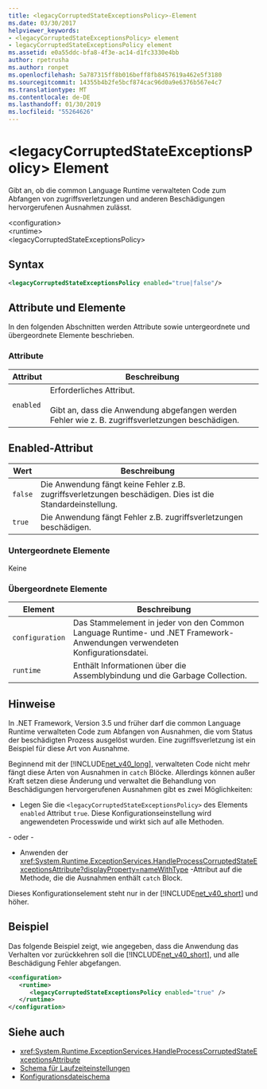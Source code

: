 ```yaml
---
title: <legacyCorruptedStateExceptionsPolicy>-Element
ms.date: 03/30/2017
helpviewer_keywords:
- <legacyCorruptedStateExceptionsPolicy> element
- legacyCorruptedStateExceptionsPolicy element
ms.assetid: e0a55ddc-bfa8-4f3e-ac14-d1fc3330e4bb
author: rpetrusha
ms.author: ronpet
ms.openlocfilehash: 5a787315ff8b016beff8fb8457619a462e5f3180
ms.sourcegitcommit: 14355b4b2fe5bcf874cac96d0a9e6376b567e4c7
ms.translationtype: MT
ms.contentlocale: de-DE
ms.lasthandoff: 01/30/2019
ms.locfileid: "55264626"
---
```

# <a name="legacycorruptedstateexceptionspolicy-element"></a>\<legacyCorruptedStateExceptionsPolicy> Element
Gibt an, ob die common Language Runtime verwalteten Code zum Abfangen von zugriffsverletzungen und anderen Beschädigungen hervorgerufenen Ausnahmen zulässt.  
  
 \<configuration>  
\<runtime>  
\<legacyCorruptedStateExceptionsPolicy>  
  
## <a name="syntax"></a>Syntax  
  
```xml  
<legacyCorruptedStateExceptionsPolicy enabled="true|false"/>  
```  
  
## <a name="attributes-and-elements"></a>Attribute und Elemente  
 In den folgenden Abschnitten werden Attribute sowie untergeordnete und übergeordnete Elemente beschrieben.  
  
### <a name="attributes"></a>Attribute  
  
|Attribut|Beschreibung|  
|---------------|-----------------|  
|`enabled`|Erforderliches Attribut.<br /><br /> Gibt an, dass die Anwendung abgefangen werden Fehler wie z. B. zugriffsverletzungen beschädigen.|  
  
## <a name="enabled-attribute"></a>Enabled-Attribut  
  
|Wert|Beschreibung|  
|-----------|-----------------|  
|`false`|Die Anwendung fängt keine Fehler z.B. zugriffsverletzungen beschädigen. Dies ist die Standardeinstellung.|  
|`true`|Die Anwendung fängt Fehler z.B. zugriffsverletzungen beschädigen.|  
  
### <a name="child-elements"></a>Untergeordnete Elemente  
 Keine  
  
### <a name="parent-elements"></a>Übergeordnete Elemente  
  
|Element|Beschreibung|  
|-------------|-----------------|  
|`configuration`|Das Stammelement in jeder von den Common Language Runtime- und .NET Framework-Anwendungen verwendeten Konfigurationsdatei.|  
|`runtime`|Enthält Informationen über die Assemblybindung und die Garbage Collection.|  
  
## <a name="remarks"></a>Hinweise  
 In .NET Framework, Version 3.5 und früher darf die common Language Runtime verwalteten Code zum Abfangen von Ausnahmen, die vom Status der beschädigten Prozess ausgelöst wurden. Eine zugriffsverletzung ist ein Beispiel für diese Art von Ausnahme.  
  
 Beginnend mit der [!INCLUDE[net_v40_long](../../../../../includes/net-v40-long-md.md)], verwalteten Code nicht mehr fängt diese Arten von Ausnahmen in `catch` Blöcke. Allerdings können außer Kraft setzen diese Änderung und verwaltet die Behandlung von Beschädigungen hervorgerufenen Ausnahmen gibt es zwei Möglichkeiten:  
  
-   Legen Sie die `<legacyCorruptedStateExceptionsPolicy>` des Elements `enabled` Attribut `true`. Diese Konfigurationseinstellung wird angewendeten Processwide und wirkt sich auf alle Methoden.  
  
 - oder -   
  
-   Anwenden der <xref:System.Runtime.ExceptionServices.HandleProcessCorruptedStateExceptionsAttribute?displayProperty=nameWithType> -Attribut auf die Methode, die die Ausnahmen enthält `catch` Block.  
  
 Dieses Konfigurationselement steht nur in der [!INCLUDE[net_v40_short](../../../../../includes/net-v40-short-md.md)] und höher.  
  
## <a name="example"></a>Beispiel  
 Das folgende Beispiel zeigt, wie angegeben, dass die Anwendung das Verhalten vor zurückkehren soll die [!INCLUDE[net_v40_short](../../../../../includes/net-v40-short-md.md)], und alle Beschädigung Fehler abgefangen.  
  
```xml  
<configuration>  
   <runtime>  
      <legacyCorruptedStateExceptionsPolicy enabled="true" />  
   </runtime>  
</configuration>  
```  
  
## <a name="see-also"></a>Siehe auch
- <xref:System.Runtime.ExceptionServices.HandleProcessCorruptedStateExceptionsAttribute>
- [Schema für Laufzeiteinstellungen](../../../../../docs/framework/configure-apps/file-schema/runtime/index.md)
- [Konfigurationsdateischema](../../../../../docs/framework/configure-apps/file-schema/index.md)
